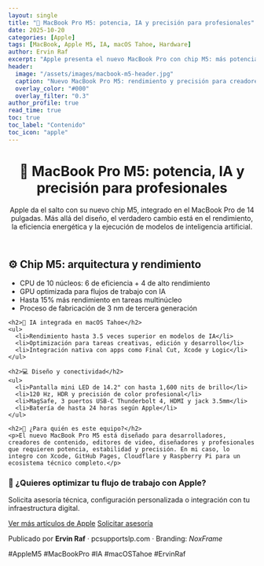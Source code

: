 ```yaml
---
layout: single
title: "🍏 MacBook Pro M5: potencia, IA y precisión para profesionales"
date: 2025-10-20
categories: [Apple]
tags: [MacBook, Apple M5, IA, macOS Tahoe, Hardware]
author: Ervin Raf
excerpt: "Apple presenta el nuevo MacBook Pro con chip M5: más potencia, más inteligencia y más control para flujos de trabajo exigentes."
header:
  image: "/assets/images/macbook-m5-header.jpg"
  caption: "Nuevo MacBook Pro M5: rendimiento y precisión para creadores"
  overlay_color: "#000"
  overlay_filter: "0.3"
author_profile: true
read_time: true
toc: true
toc_label: "Contenido"
toc_icon: "apple"
---
```

<div class="post-grid dark-theme">

  <header class="post-header">
    <h1>🍏 MacBook Pro M5: potencia, IA y precisión para profesionales</h1>
    <p>Apple da el salto con su nuevo chip M5, integrado en el MacBook Pro de 14 pulgadas. Más allá del diseño, el verdadero cambio está en el rendimiento, la eficiencia energética y la ejecución de modelos de inteligencia artificial.</p>
  </header>

  <!-- Bloque de anuncio AdSense -->
  <div style="margin: 2rem 0; text-align: center;">
    <ins class="adsbygoogle"
         style="display:block"
         data-ad-client="ca-pub-4045603144573394"
         data-ad-slot="1234567890"
         data-ad-format="auto"
         data-full-width-responsive="true"></ins>
    <script>
         (adsbygoogle = window.adsbygoogle || []).push({});
    </script>
  </div>

  <section class="post-content">
    <h2>⚙️ Chip M5: arquitectura y rendimiento</h2>
    <ul>
      <li>CPU de 10 núcleos: 6 de eficiencia + 4 de alto rendimiento</li>
      <li>GPU optimizada para flujos de trabajo con IA</li>
      <li>Hasta 15% más rendimiento en tareas multinúcleo</li>
      <li>Proceso de fabricación de 3 nm de tercera generación</li>
    </ul>

    <h2>🧠 IA integrada en macOS Tahoe</h2>
    <ul>
      <li>Rendimiento hasta 3.5 veces superior en modelos de IA</li>
      <li>Optimización para tareas creativas, edición y desarrollo</li>
      <li>Integración nativa con apps como Final Cut, Xcode y Logic</li>
    </ul>

    <h2>💻 Diseño y conectividad</h2>
    <ul>
      <li>Pantalla mini LED de 14.2" con hasta 1,600 nits de brillo</li>
      <li>120 Hz, HDR y precisión de color profesional</li>
      <li>MagSafe, 3 puertos USB-C Thunderbolt 4, HDMI y jack 3.5mm</li>
      <li>Batería de hasta 24 horas según Apple</li>
    </ul>

    <h2>🧩 ¿Para quién es este equipo?</h2>
    <p>El nuevo MacBook Pro M5 está diseñado para desarrolladores, creadores de contenido, editores de video, diseñadores y profesionales que requieren potencia, estabilidad y precisión. En mi caso, lo integro con Xcode, GitHub Pages, Cloudflare y Raspberry Pi para un ecosistema técnico completo.</p>
  </section>

  <section class="cta-section">
    <div class="cta-box">
      <h3>🚀 ¿Quieres optimizar tu flujo de trabajo con Apple?</h3>
      <p>Solicita asesoría técnica, configuración personalizada o integración con tu infraestructura digital.</p>
      <a href="/apple/" class="btn btn--primary">Ver más artículos de Apple</a>
      <a href="/servicios/" class="btn btn--primary alt">Solicitar asesoría</a>
    </div>
  </section>

  <footer class="post-footer">
    <p>Publicado por <strong>Ervin Raf</strong> · pcsupportslp.com · Branding: <em>NoxFrame</em></p>
    <div class="tags">
      <span>#AppleM5</span>
      <span>#MacBookPro</span>
      <span>#IA</span>
      <span>#macOSTahoe</span>
      <span>#ErvinRaf</span>
    </div>
  </footer>

</div>

